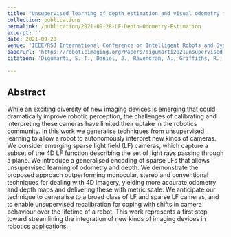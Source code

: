 ```yaml
---
title: "Unsupervised learning of depth estimation and visual odometry for sparse light field cameras"
collection: publications
permalink: /publication/2021-09-28-LF-Depth-Odometry-Estimation
excerpt: ''
date: 2021-09-28
venue: 'IEEE/RSJ International Conference on Intelligent Robots and Systems (IROS)'
paperurl: 'https://roboticimaging.org/Papers/digumarti2021unsupervised.pdf'
citation: 'Digumarti, S. T., Daniel, J., Ravendran, A., Griffiths, R., Dansereau, D. G. (2021, September). &quot;Unsupervised learning of depth estimation and visual odometry for sparse light field cameras.&quot; <i>IEEE/RSJ International Conference on Intelligent Robots and Systems (IROS)</i>'

---
```

## Abstract
While an exciting diversity of new imaging devices is emerging that could dramatically improve robotic perception, the challenges of calibrating and interpreting these cameras have limited their uptake in the robotics community. In this work we generalise techniques from unsupervised learning to allow a robot to autonomously interpret new kinds of cameras. We consider emerging sparse light field (LF) cameras, which capture a subset of the 4D LF function describing the set of light rays passing through a plane. We introduce a generalised encoding of sparse LFs that allows unsupervised learning of odometry and depth. We demonstrate the proposed approach outperforming monocular, stereo and conventional techniques for dealing with 4D imagery, yielding more accurate odometry and depth maps and delivering these with metric scale. We anticipate our technique to generalise to a broad class of LF and sparse LF cameras, and to enable unsupervised recalibration for coping with shifts in camera behaviour over the lifetime of a robot. This work represents a first step toward streamlining the integration of new kinds of imaging devices in robotics applications.